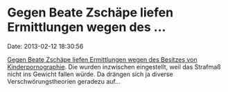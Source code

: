 Gegen Beate Zschäpe liefen Ermittlungen wegen des \...
======================================================

Date: 2013-02-12 18:30:56

[Gegen Beate Zschäpe liefen Ermittlungen wegen des Besitzes von
Kinderpornographie](http://ml.spiegel.de/article.do?id=882951). Die
wurden inzwischen eingestellt, weil das Strafmaß nicht ins Gewicht
fallen würde. Da drängen sich ja diverse Verschwörungstheorien geradezu
auf\...
